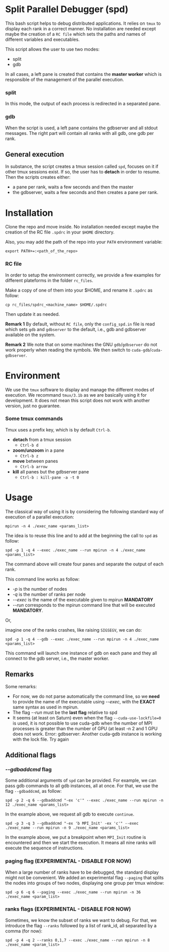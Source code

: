# Split Parallel Debugger (spd)
This bash script helps to debug distributed applications. It relies on `tmux` to display
each rank in a correct manner. No installation are needed except maybe the creation of a `RC file`
which sets the paths and names of different variables and executables.

This script allows the user to use two modes:
* split
* gdb

In all cases, a left pane is created that contains the **master worker** which is
responsible of the management of the parallel execution.

### split
In this mode, the output of each process is redirected in a separated pane.

### gdb
When the script is used, a left pane contains the gdbserver and all stdout messages.
The right part will contain all ranks with all gdb, one gdb per rank.

## General execution

In substance, the script creates a tmux session called `spd`, focuses on it if other tmux
sessions exist. If so, the user has to **detach** in order to resume.
Then the scripts creates either:
* a pane per rank, waits a few seconds and then the master
* the gdbserver, waits a few seconds and then creates a pane per rank.

# Installation
Clone the repo and move inside. No installation needed except maybe the creation of the RC file `.spdrc` in your `$HOME` directory.

Also, you may add the path of the repo into your `PATH` environment variable:
```
export PATH+=:<path_of_the_repo>
```

### RC file
In order to setup the environment correctly, we provide a few examples for different
plateforms in the folder `rc_files`.

Make a copy of one of them into your $HOME, and rename it `.spdrc` as follow:
```
cp rc_files/spdrc_<machine_name> $HOME/.spdrc
```

Then update it as needed.

**Remark 1** By default, without `RC file`, only the `config_spd.in` file is read
which sets `gdb` and `gdbserver` to the default, i.e., gdb and gdbserver available on the system.

**Remark 2** We note that on some machines the GNU `gdb`/`gdbserver` do not work properly when reading the symbols.
We then switch to `cuda-gdb`/`cuda-gdbserver`.

# Environment
We use the `tmux` software to display and manage the different modes of execution.
We recommand `tmux/3.1b` as we are basically using it for development.
It does not mean this script does not work with another version, just no guarantee.

### Some tmux commands
Tmux uses a prefix key, which is by default `Ctrl-b`.

* **detach** from a tmux session
  * `Ctrl-b d`
* **zoom/unzoom** in a pane
  * `Ctrl-b z`
* **move** between panes
  * `Ctrl-b arrow`
* **kill** all panes but the gdbserver pane
  * `Ctrl-b : kill-pane -a -t 0`

# Usage
The classical way of using it is by considering the following standard way of execution of a parallel execution:
```
mpirun -n 4 ./exec_name <params_list>
```

The idea is to reuse this line and to add at the beginning the call to `spd` as follow:
```
spd -p 1 -q 4 --exec ./exec_name --run mpirun -n 4 ./exec_name <params_list>
```

The command above will create four panes and separate the output of each rank.

This command line works as follow:
* *-p* is the number of nodes
* *-q* is the number of ranks per node
* *--exec* is the name of the executable given to mpirun **MANDATORY**
* *--run* corresponds to the mpirun command line that will be executed **MANDATORY**.

Or,

imagine one of the ranks crashes, like raising `SIGSEGV`, we can do:
```
spd -p 1 -q 4 --gdb --exec ./exec_name --run mpirun -n 4 ./exec_name <params_list>
```

This command will launch one instance of gdb on each pane and they all connect to the gdb server, i.e., the master worker.

## Remarks
Some remarks:
* For now, we do not parse automatically the command line, so we **need** to provide the name of the executable using *--exec*, with the **EXACT** same syntax as used in mpirun.
* The flag *--run* must be the **last flag** relative to spd
* It seems (at least on Saturn) even when the flag `--cuda-use-lockfile=0` is used, it is not possible to use cuda-gdb when the number of MPI processes is greater than the number of GPU (at least -n 2 and 1 GPU does not work. Error: gdbserver: Another cuda-gdb instance is working with the lock file. Try again

## Additional flags

### *--gdbaddcmd* flag
Some additional arguments of `spd` can be provided. For example, we can pass 
gdb commands to all gdb instances, all at once. For that, we use the flag `--gdbaddcmd`, as follow:
```
spd -p 2 -q 6 --gdbaddcmd "-ex 'c'" --exec ./exec_name --run mpirun -n 12 ./exec_name <params_list>
```

In the example above, we request all gdb to execute `continue`.

```
spd -p 3 -q 3 --gdbaddcmd "-ex 'b MPI_Init' -ex 'c'" --exec ./exec_name --run mpirun -n 9 ./exec_name <params_list>
```
In the example above, we put a breakpoint when `MPI_Init` routine is encountered and then we start the execution.
It means all nine ranks will execute the sequence of instructions.

### paging flag (**EXPERIMENTAL - DISABLE FOR NOW**)
When a large number of ranks have to be debugged, the standard display might not
be convenient. We added an experimental flag `--paging` that splits the 
nodes into groups of two nodes, displaying one group per tmux window:
```
spd -p 6 -q 6 --paging --exec ./exec_name --run mpirun -n 36 ./exec_name <param_list>
```

### ranks flags (**EXPERIMENTAL - DISABLE FOR NOW**)
Sometimes, we know the subset of ranks we want to debug. For that, we introduce
the flag `--ranks` followed by a list of rank_id, all separated by a comma (for now):
```
spd -p 4 -q 2 --ranks 0,1,7 --exec ./exec_name --run mpirun -n 8 ./exec_name <param_list>
```
